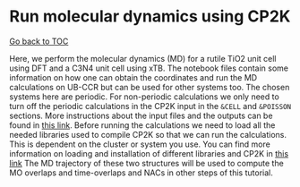 # Run molecular dynamics using CP2K

[Go back to TOC](../../../README.md)

Here, we perform the molecular dynamics (MD) for a rutile TiO2 unit cell using DFT and a C3N4 unit cell using xTB. The notebook files contain some information
on how one can obtain the coordinates and run the MD calculations on UB-CCR but can be used for other 
systems too. The chosen systems here are periodic. For non-periodic calculations
we only need to turn off the periodic calculations in the CP2K input in the `&CELL` and `&POISSON` sections. More instructions about the input files and the outputs
can be found in [this link](https://github.com/compchem-cybertraining/Tutorials_CP2K/tree/master/7_molecular_dynamics). Before running the calculations 
we need to load all the needed libraries used to compile CP2K so that we can run the calculations. This is dependent on the cluster or system you use. You can 
find more information on loading and installation of different libraries 
and CP2K in [this link](https://github.com/compchem-cybertraining/Tutorials_CP2K/blob/master/INSTALLATION.md)
The MD trajectory of these two structures will be used to compute the MO overlaps and time-overlaps and NACs in other steps of this tutorial. 

